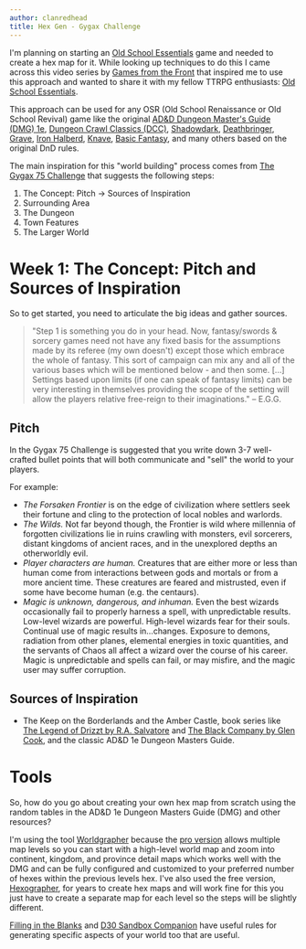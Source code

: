 ```yaml
---
author: clanredhead
title: Hex Gen - Gygax Challenge
---
```


I'm planning on starting an [Old School Essentials](https://necroticgnome.com/pages/about-old-school-essentials) game and needed to create a hex map for it. While looking up techniques to do this I came across this video series by [Games from the Front](https://www.youtube.com/@GamesfromtheFront) that inspired me to use this approach and wanted to share it with my fellow TTRPG enthusiasts: [Old School Essentials](https://www.youtube.com/playlist?list=PLk0ytbdOezZttM7yCY3pA9GGjCxNcjjL_).

This approach can be used for any OSR (Old School Renaissance or Old School Revival) game like the original [AD&D Dungeon Master's Guide (DMG) 1e](https://www.drivethrurpg.com/en/product/17004/dungeon-master-s-guide-1e), [Dungeon Crawl Classics (DCC)](https://goodman-games.com/dungeon-crawl-classics-rpg/), [Shadowdark](https://www.thearcanelibrary.com/collections/shadowdark-rpg), [Deathbringer](https://www.drivethrurpg.com/en/product/396879/deathbringer-rpg), [Grave](https://jasontocci.itch.io/grave), [Iron Halberd](https://level2janitor.itch.io/iron-halberd), [Knave](https://questingbeast.itch.io/knave), [Basic Fantasy](https://www.basicfantasy.org/), and many others based on the original DnD rules.

The main inspiration for this "world building" process comes from [The Gygax 75 Challenge](https://archive.org/details/the-gygax-75-challenge-ttrpg-worldbuilding-resource) that suggests the following steps:

1. The Concept: Pitch -> Sources of Inspiration
2. Surrounding Area
3. The Dungeon
4. Town Features
5. The Larger World

# Week 1: The Concept: Pitch and Sources of Inspiration

So to get started, you need to articulate the big ideas and gather sources.

> "Step 1 is something you do in your head. Now, fantasy/swords & sorcery games need not have any fixed basis for the assumptions made by its referee (my own doesn't) except those which embrace the whole of fantasy. This sort of campaign can mix any and all of the various bases which will be mentioned below - and then some. […]
> Settings based upon limits (if one can speak of fantasy limits) can be very interesting in themselves providing the scope of the setting will allow the players relative free-reign to their imaginations." – E.G.G.

## Pitch

In the Gygax 75 Challenge is suggested that you write down 3-7 well-crafted bullet points that will both communicate and "sell" the world to your players.

For example:

- _The Forsaken Frontier_ is on the edge of civilization where settlers seek their fortune and cling to the protection of local nobles and warlords.
- _The Wilds._ Not far beyond though, the Frontier is wild where millennia of forgotten civilizations lie in ruins crawling with monsters, evil sorcerers, distant kingdoms of ancient races, and in the unexplored depths an otherworldly evil.
- _Player characters are human._ Creatures that are either more or less than human come from interactions between gods and mortals or from a more ancient time. These creatures are feared and mistrusted, even if some have become human (e.g. the centaurs).
- _Magic is unknown, dangerous, and inhuman._ Even the best wizards occasionally fail to properly harness a spell, with unpredictable results. Low-level wizards are powerful. High-level wizards fear for their souls. Continual use of magic results in…changes. Exposure to demons, radiation from other planes, elemental energies in toxic quantities, and the servants of Chaos all affect a wizard over the course of his career. Magic is unpredictable and spells can fail, or may misfire, and the magic user may suffer corruption.

## Sources of Inspiration

- The Keep on the Borderlands and the Amber Castle, book series like [The Legend of Drizzt by R.A. Salvatore](https://dungeonsanddragonsfan.com/legend-of-drizzt-books-in-order/) and [The Black Company by Glen Cook](https://en.wikipedia.org/wiki/The_Black_Company), and the classic AD&D 1e Dungeon Masters Guide.

# Tools

So, how do you go about creating your own hex map from scratch using the random tables in the AD&D 1e Dungeon Masters Guide (DMG) and other resources?

I'm using the tool [Worldgrapher](https://worldographer.com/) because the [pro version](https://store.inkwellideas.com/products/bunlde-hexographer-cityographer-and-dungeonographer-pro-versions) allows multiple map levels so you can start with a high-level world map and zoom into continent, kingdom, and province detail maps which works well with the DMG and can be fully configured and customized to your preferred number of hexes within the previous levels hex. I've also used the free version, [Hexographer](https://www.hexographer.com/free-version/), for years to create hex maps and will work fine for this you just have to create a separate map for each level so the steps will be slightly different.

[Filling in the Blanks](https://www.drivethrurpg.com/en/product/325708/filling-in-the-blanks) and [D30 Sandbox Companion](https://www.drivethrurpg.com/en/product/124392/d30-sandbox-companion) have useful rules for generating specific aspects of your world too that are useful.
